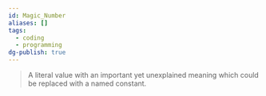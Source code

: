 ```yaml
---
id: Magic_Number
aliases: []
tags:
  - coding
  - programming
dg-publish: true
---
```

> A literal value with an important yet unexplained meaning which could be replaced with a named constant.